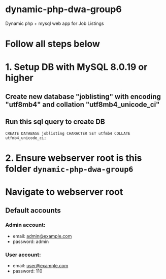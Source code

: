 # dynamic-php-dwa-group6
 Dynamic php + mysql web app for Job Listings

# Follow all steps below
# 1. Setup DB with MySQL 8.0.19 or higher
## Create new database "joblisting" with encoding "utf8mb4" and collation "utf8mb4_unicode_ci"
## Run this sql query to create DB 
`CREATE DATABASE joblisting CHARACTER SET utfmb4 COLLATE utfmb4_unicode_ci;`
# 2. Ensure webserver root is this folder `dynamic-php-dwa-group6`
# Navigate to webserver root

## Default accounts

### Admin account:

- email: admin@example.com
- password: admin

### User account:
- email: user@example.com
- password: 110